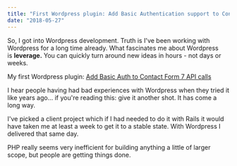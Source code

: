 ```yaml
---
title: "First Wordpress plugin: Add Basic Authentication support to Contact Form 7 API calls"
date: "2018-05-27"
---
```


So, I got into Wordpress development. Truth is I've been working with Wordpress for a long time already. What fascinates me about Wordpress is **leverage.** You can quickly turn around new ideas in hours - not days or weeks.

My first Wordpress plugin: [Add Basic Auth to Contact Form 7 API calls](https://wordpress.org/plugins/cf7-to-api-basic-auth/)

I hear people having had bad experiences with Wordpress when they tried it like years ago... if you're reading this: give it another shot. It has come a long way.

I've picked a client project which if I had needed to do it with Rails it would have taken me at least a week to get it to a stable state. With Wordpress I delivered that same day.

PHP really seems very inefficient for building anything a little of larger scope, but people are getting things done.
